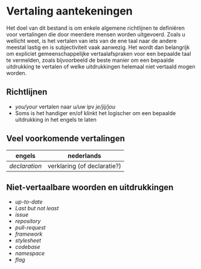 # Vertaling aantekeningen

Het doel van dit bestand is om enkele algemene richtlijnen te definiëren voor vertalingen die door meerdere mensen worden uitgevoerd. Zoals u wellicht weet, is het vertalen van iets van de ene taal naar de andere meestal lastig en is subjectiviteit vaak aanwezig. Het wordt dan belangrijk om expliciet gemeenschappelijke vertaalafspraken voor een bepaalde taal te vermelden, zoals bijvoorbeeld de beste manier om een bepaalde uitdrukking te vertalen of welke uitdrukkingen helemaal niet vertaald mogen worden.

## Richtlijnen

- _you/your_ vertalen naar _u/uw_ ipv _je/jij/jou_
- Soms is het handiger en/of klinkt het logischer om een bepaalde uitdrukking in het engels te laten

## Veel voorkomende vertalingen

| engels                         | nederlands                  |
|--------------------------------|-----------------------------|
| _declaration_                  | verklaring (of declaratie?) |

## Niet-vertaalbare woorden en uitdrukkingen

- _up-to-date_
- _Last but not least_
- _issue_
- _repository_
- _pull-request_
- _framework_
- _stylesheet_
- _codebase_
- _namespace_
- _flag_
